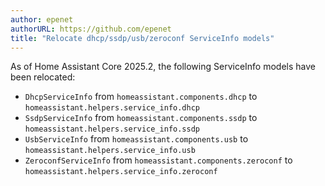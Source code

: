 ```yaml
---
author: epenet
authorURL: https://github.com/epenet
title: "Relocate dhcp/ssdp/usb/zeroconf ServiceInfo models"
---
```


As of Home Assistant Core 2025.2, the following ServiceInfo models have been relocated:
- `DhcpServiceInfo` from `homeassistant.components.dhcp` to `homeassistant.helpers.service_info.dhcp`
- `SsdpServiceInfo` from `homeassistant.components.ssdp` to `homeassistant.helpers.service_info.ssdp`
- `UsbServiceInfo` from `homeassistant.components.usb` to `homeassistant.helpers.service_info.usb`
- `ZeroconfServiceInfo` from `homeassistant.components.zeroconf` to `homeassistant.helpers.service_info.zeroconf`
